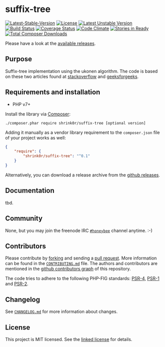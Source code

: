 # suffix-tree

[![Latest-Stable-Version](https://poser.pugx.org/shrink0r/suffix-tree/v/stable.svg)][1]
[![License](https://poser.pugx.org/shrink0r/suffix-tree/license.svg)][10]
[![Latest Unstable Version](https://poser.pugx.org/shrink0r/suffix-tree/v/unstable.svg)][1]
[![Build Status](https://secure.travis-ci.org/shrink0r/suffix-tree.png)][2]
[![Coverage Status](https://coveralls.io/repos/shrink0r/suffix-tree/badge.png)][3]
[![Code Climate](https://codeclimate.com/github/shrink0r/suffix-tree/badges/gpa.svg)](https://codeclimate.com/github/shrink0r/suffix-tree)
[![Stories in Ready](https://badge.waffle.io/shrink0r/suffix-tree.png?label=ready&title=Ready)][9]
[![Total Composer Downloads](https://poser.pugx.org/shrink0r/suffix-tree/d/total.png)][1]

Please have a look at the [available releases](https://github.com/shrink0r/suffix-tree/releases).

## Purpose

Suffix-tree implementation using the ukonen algorithm.
The code is based on these two articles found at [stackoverflow](http://stackoverflow.com/questions/9452701/ukkonens-suffix-tree-algorithm-in-plain-english?answertab=oldest#tab-top)
and [geeksforgeeks](http://www.geeksforgeeks.org/ukkonens-suffix-tree-construction-part-1/).


## Requirements and installation

- PHP v7+

Install the library via [Composer](http://getcomposer.org/):

```./composer.phar require shrink0r/suffix-tree [optional version]```

Adding it manually as a vendor library requirement to the `composer.json` file of your project works as well:

```json
{
    "require": {
        "shrink0r/suffix-tree": "^0.1"
    }
}
```

Alternatively, you can download a release archive from the [github releases](releases).

## Documentation

tbd.

## Community

None, but you may join the freenode IRC [`#honeybee`](irc://irc.freenode.org/suffix-tree) channel anytime. :-)

## Contributors

Please contribute by [forking](http://help.github.com/forking/) and sending a [pull request](http://help.github.com/pull-requests/). More information can be found in the [`CONTRIBUTING.md`](CONTRIBUTING.md) file. The authors and contributors are mentioned in the [github contributors graph](https://github.com/shrink0r/suffix-tree/graphs/contributors) of this repository.

The code tries to adhere to the following PHP-FIG standards: [PSR-4][6], [PSR-1][7] and [PSR-2][8].

## Changelog

See [`CHANGELOG.md`](CHANGELOG.md) for more information about changes.

## License

This project is MIT licensed. See the [linked license](LICENSE.md) for details.

[1]: https://packagist.org/packages/shrink0r/suffix-tree "shrink0r/suffix-tree on packagist"
[2]: http://travis-ci.org/shrink0r/suffix-tree "shrink0r/suffix-tree on travis-ci"
[3]: https://coveralls.io/r/shrink0r/suffix-tree "shrink0r/suffix-tree on coveralls"
[4]: https://www.versioneye.com/user/projects/YOURIDHERE "shrink0r/suffix-tree on versioneye"
[6]: http://www.php-fig.org/psr/psr-4/ "PSR-4 Autoloading Standard"
[7]: http://www.php-fig.org/psr/psr-1/ "PSR-1 Basic Coding Standard"
[8]: http://www.php-fig.org/psr/psr-2/ "PSR-2 Coding Style Guide"
[9]: https://waffle.io/shrink0r/suffix-tree "shrink0r/suffix-tree on waffle"
[10]: LICENSE.md "license file with full text of the license"